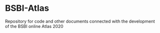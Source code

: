 # BSBI-Atlas
Repository for code and other documents connected with the development of the BSBI online Atlas 2020
